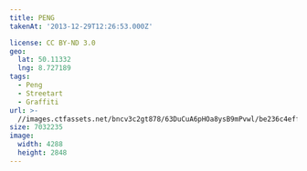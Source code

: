```yaml
---
title: PENG
takenAt: '2013-12-29T12:26:53.000Z'

license: CC BY-ND 3.0
geo:
  lat: 50.11332
  lng: 8.727189
tags:
  - Peng
  - Streetart
  - Graffiti
url: >-
  //images.ctfassets.net/bncv3c2gt878/63DuCuA6pHOa8ysB9mPvwl/be236c4eff8a967c1d0d328b80a12556/peng_11625129345_o
size: 7032235
image:
  width: 4288
  height: 2848
---
```

